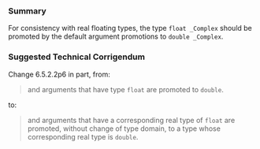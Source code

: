 ### Summary

For consistency with real floating types, the type `float _Complex` should be
promoted by the default argument promotions to `double _Complex`.

### Suggested Technical Corrigendum

Change 6.5.2.2p6 in part, from:

> and arguments that have type `float` are promoted to `double`.

to:

> and arguments that have a corresponding real type of `float` are promoted,
> without change of type domain, to a type whose corresponding real type is
> `double`.
